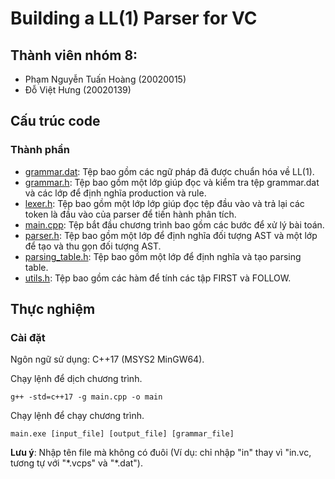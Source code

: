 # Building a LL(1) Parser for VC
## Thành viên nhóm 8:
- Phạm Nguyễn Tuấn Hoàng (20020015)
- Đỗ Việt Hưng (20020139)

## Cấu trúc code
### Thành phần
- [grammar.dat](grammar.dat): Tệp bao gồm các ngữ pháp đã được chuẩn hóa về LL(1).
- [grammar.h](grammar.h): Tệp bao gồm một lớp giúp đọc và kiểm tra tệp grammar.dat và các lớp để định nghĩa production và rule.
- [lexer.h](lexer.h): Tệp bao gồm một lớp lớp giúp đọc tệp đầu vào và trả lại các token là đầu vào của parser để tiến hành phân tích.
- [main.cpp](main.cpp): Tệp bắt đầu chương trình bao gồm các bước để xử lý bài toán.
- [parser.h](parser.h): Tệp bao gồm một lớp để định nghĩa đối tượng AST và một lớp để tạo và thu gọn đối tượng AST.
- [parsing_table.h](parsing_table.h): Tệp bao gồm một lớp để định nghĩa và tạo parsing table.
- [utils.h](utils.h): Tệp bao gồm các hàm để tính các tập FIRST và FOLLOW.

## Thực nghiệm
### Cài đặt
Ngôn ngữ sử dụng: C++17 (MSYS2 MinGW64).

Chạy lệnh để dịch chương trình.
```
g++ -std=c++17 -g main.cpp -o main 
```
Chạy lệnh để chạy chương trình.
```
main.exe [input_file] [output_file] [grammar_file]
```
**Lưu ý**: Nhập tên file mà không có đuôi (Ví dụ: chỉ nhập "in" thay vì "in.vc, tương tự với "\*.vcps" và "\*.dat").
